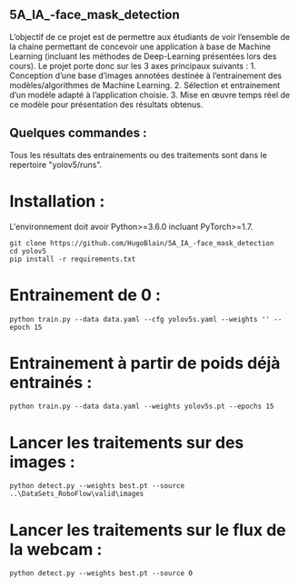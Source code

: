 ## 5A_IA_-face_mask_detection
L’objectif de ce projet est de permettre aux étudiants de voir l’ensemble de la chaine permettant de concevoir une application à base de Machine Learning (incluant les méthodes de Deep-Learning présentées lors des cours). Le projet porte donc sur les 3 axes principaux suivants : 1. Conception d’une base d’images annotées destinée à l’entrainement des modèles/algorithmes de Machine Learning. 2. Sélection et entrainement d’un modèle adapté à l’application choisie. 3. Mise en œuvre temps réel de ce modèle pour présentation des résultats obtenus.

## Quelques commandes :

Tous les résultats des entrainements ou des traitements sont dans le repertoire "yolov5/runs".

# Installation :
L'environnement doit avoir Python>=3.6.0 incluant PyTorch>=1.7.
```
git clone https://github.com/HugoBlain/5A_IA_-face_mask_detection
cd yolov5
pip install -r requirements.txt
```

# Entrainement de 0 :
```
python train.py --data data.yaml --cfg yolov5s.yaml --weights '' --epoch 15
```

# Entrainement à partir de poids déjà entrainés :
```
python train.py --data data.yaml --weights yolov5s.pt --epochs 15
```

# Lancer les traitements sur des images :
```
python detect.py --weights best.pt --source ..\DataSets_RoboFlow\valid\images
```

# Lancer les traitements sur le flux de la webcam :
```
python detect.py --weights best.pt --source 0
```




